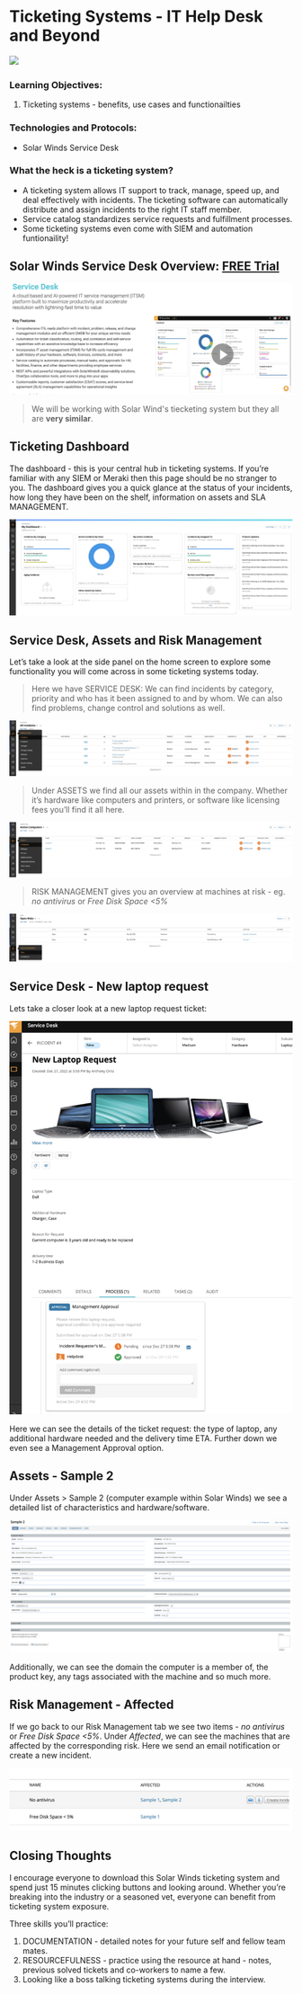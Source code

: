 # Ticketing Systems - IT Help Desk and Beyond   

![](images/.png)

### Learning Objectives:
1. Ticketing systems - benefits, use cases and functionailties

### Technologies and Protocols:
* Solar Winds Service Desk

### What the heck is a ticketing system?
* A ticketing system allows IT support to track, manage, speed up, and deal effectively with incidents. The ticketing software can automatically distribute and assign incidents to the right IT staff member. 
* Service catalog standardizes service requests and fulfillment processes.
* Some ticketing systems even come with SIEM and automation funtionaility!


## Solar Winds Service Desk Overview: [FREE Trial](https://www.solarwinds.com/service-desk)

![](images/overview.png)

> We will be working with Solar Wind's tiecketing system but they all are **very similar**.

## Ticketing Dashboard

The dashboard - this is your central hub in ticketing systems. If you’re familiar with any SIEM or Meraki then this page should be no stranger to you. The dashboard gives you a quick glance at the status of your incidents, how long they have been on the shelf, information on assets and SLA MANAGEMENT. 

![](images/dashboard.png)

## Service Desk, Assets and Risk Management

Let’s take a look at the side panel on the home screen to explore some functionality you will come across in some ticketing systems today.

> Here we have SERVICE DESK: We can find incidents by category, priority and who has it been assigned to and by whom. We can also find problems, change control and solutions as well.

![](images/desk.png)

> Under ASSETS we find all our assets within in the company. Whether it’s hardware like computers and printers, or software like licensing fees you’ll find it all here.

![](images/assets.png)

> RISK MANAGEMENT gives you an overview at machines at risk - eg. *no antivirus* or *Free Disk Space <5%*

![](images/risk.png)

## Service Desk - New laptop request

Lets take a closer look at a new laptop request ticket:

![](images/newcom.png)

Here we can see the details of the ticket request: the type of laptop, any additional hardware needed and the delivery time ETA. Further down we even see a Management Approval option.

## Assets - Sample 2

Under Assets > Sample 2 (computer example within Solar Winds) we see a detailed list of characteristics and hardware/software.

![](images/sample2.png)

Additionally, we can see the domain the computer is a member of, the product key, any tags associated with the machine and so much more.

## Risk Management - Affected

If we go back to our Risk Management tab we see two items -  *no antivirus* or *Free Disk Space <5%*. Under *Affected*, we can see the machines that are affected by the corresponding risk. Here we send an email notification or create a new incident.

![](images/risky.png)

## Closing Thoughts

I encourage everyone to download this Solar Winds ticketing system and spend just 15 minutes clicking buttons and looking around. Whether you’re breaking into the industry or a seasoned vet, everyone can benefit from ticketing system exposure. 

Three skills you’ll practice:
1. DOCUMENTATION - detailed notes for your future self and fellow team mates.
2. RESOURCEFULNESS - practice using the resource at hand - notes, previous solved tickets and co-workers to name a few.
3. Looking like a boss talking ticketing systems during the interview.




